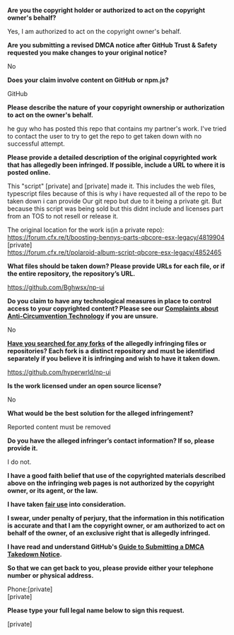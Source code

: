 **Are you the copyright holder or authorized to act on the copyright owner's behalf?**

Yes, I am authorized to act on the copyright owner's behalf.

**Are you submitting a revised DMCA notice after GitHub Trust & Safety requested you make changes to your original notice?**

No

**Does your claim involve content on GitHub or npm.js?**

GitHub

**Please describe the nature of your copyright ownership or authorization to act on the owner's behalf.**

he guy who has posted this repo that contains my partner's work. I've tried to contact the user to try to get the repo to get taken down with no successful attempt.

**Please provide a detailed description of the original copyrighted work that has allegedly been infringed. If possible, include a URL to where it is posted online.**

This "script" [private] and [private] made it. This includes the web files, typescript files because of this is why i have requested all of the repo to be taken down i can provide Our git repo but due to it being a private git. But because this script was being sold but this didnt include and licenses part from an TOS to not resell or release it.

The original location for the work is(in a private repo):  
https://forum.cfx.re/t/boosting-bennys-parts-qbcore-esx-legacy/4819904  
[private]  
https://forum.cfx.re/t/polaroid-album-script-qbcore-esx-legacy/4852465

**What files should be taken down? Please provide URLs for each file, or if the entire repository, the repository’s URL.**

https://github.com/Bghwsx/np-ui

**Do you claim to have any technological measures in place to control access to your copyrighted content? Please see our <a href="https://docs.github.com/articles/guide-to-submitting-a-dmca-takedown-notice#complaints-about-anti-circumvention-technology">Complaints about Anti-Circumvention Technology</a> if you are unsure.**

No

**<a href="https://docs.github.com/articles/dmca-takedown-policy#b-what-about-forks-or-whats-a-fork">Have you searched for any forks</a> of the allegedly infringing files or repositories? Each fork is a distinct repository and must be identified separately if you believe it is infringing and wish to have it taken down.**

https://github.com/hyperwrld/np-ui

**Is the work licensed under an open source license?**

No

**What would be the best solution for the alleged infringement?**

Reported content must be removed

**Do you have the alleged infringer’s contact information? If so, please provide it.**

I do not.

**I have a good faith belief that use of the copyrighted materials described above on the infringing web pages is not authorized by the copyright owner, or its agent, or the law.**

**I have taken <a href="https://www.lumendatabase.org/topics/22">fair use</a> into consideration.**

**I swear, under penalty of perjury, that the information in this notification is accurate and that I am the copyright owner, or am authorized to act on behalf of the owner, of an exclusive right that is allegedly infringed.**

**I have read and understand GitHub's <a href="https://docs.github.com/articles/guide-to-submitting-a-dmca-takedown-notice/">Guide to Submitting a DMCA Takedown Notice</a>.**

**So that we can get back to you, please provide either your telephone number or physical address.**

Phone:[private]  
[private]  

**Please type your full legal name below to sign this request.**

[private]  
